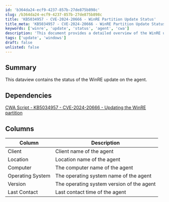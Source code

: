 ```yaml
---
id: 'b364da24-ecf9-4237-857b-27de875b898c'
slug: /b364da24-ecf9-4237-857b-27de875b898c
title: 'KB5034957 - CVE-2024-20666 - WinRE Partition Update Status'
title_meta: 'KB5034957 - CVE-2024-20666 - WinRE Partition Update Status'
keywords: ['winre', 'update', 'status', 'agent', 'cwa']
description: 'This document provides a detailed overview of the WinRE update status for agents, including dependencies, columns, and descriptions of each data point relevant to the update process.'
tags: ['update', 'windows']
draft: false
unlisted: false
---
```


## Summary

This dataview contains the status of the WinRE update on the agent.

## Dependencies

[CWA Script - KB5034957 - CVE-2024-20666 - Updating the WinRE partition](<../scripts/KB5034957 - CVE-2024-20666 - Updating the WinRE partition.md>)

## Columns

| Column                | Description                                                   |
|----------------------|---------------------------------------------------------------|
| Client               | Client name of the agent                                      |
| Location             | Location name of the agent                                    |
| Computer             | The computer name of the agent                                |
| Operating System     | The operating system name of the agent                        |
| Version              | The operating system version of the agent                     |
| Last Contact         | Last contact time of the agent                                |


